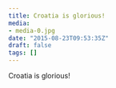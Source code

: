 ```yaml
---
title: Croatia is glorious!
media:
- media-0.jpg
date: "2015-08-23T09:53:35Z"
draft: false
tags: []
---
```

Croatia is glorious\!
